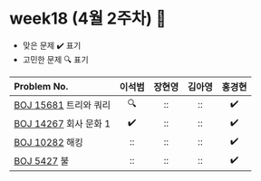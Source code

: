 
# week18 (4월 2주차) :pencil:

- 맞은 문제 :heavy_check_mark: 표기
- 고민한 문제 :mag: 표기


| Problem No.                                                |       이석범       | 장현영 |       김아영       | 홍경현 |
|:-----------------------------------------------------------| :----------------: | :----------------: | :----------------:|:----------------: |
| [BOJ 15681](https://www.acmicpc.net/problem/15681) 트리와 쿼리  |:mag:|::|::|:heavy_check_mark:|
| [BOJ 14267](https://www.acmicpc.net/problem/14267) 회사 문화 1 |:heavy_check_mark:|::|::|:heavy_check_mark:|
| [BOJ 10282](https://www.acmicpc.net/problem/10282) 해킹      |::|::|::|:heavy_check_mark:|
| [BOJ 5427](https://www.acmicpc.net/problem/5427) 불         |::|::|::|:heavy_check_mark:|
